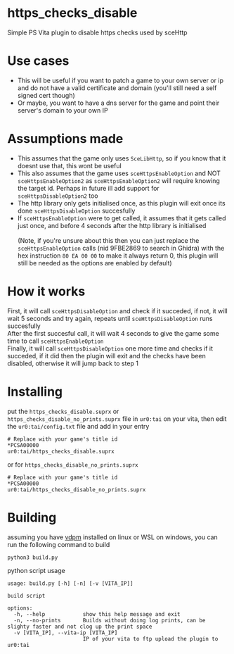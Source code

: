 # https_checks_disable
Simple PS Vita plugin to disable https checks used by sceHttp 

# Use cases
* This will be useful if you want to patch a game to your own server or ip and do not have a valid certificate and domain (you'll still need a self signed cert though)
* Or maybe, you want to have a dns server for the game and point their server's domain to your own IP

# Assumptions made
* This assumes that the game only uses `SceLibHttp`, so if you know that it doesnt use that, this wont be useful
* This also assumes that the game uses `sceHttpsEnableOption` and NOT `sceHttpsEnableOption2` as `sceHttpsEnableOption2` will require knowing the target id. Perhaps in future ill add support for `sceHttpsDisableOption2` too
* The http library only gets initialised once, as this plugin will exit once its done `sceHttpsDisableOption` succesfully
* If `sceHttpsEnableOption` were to get called, it assumes that it gets called just once, and before 4 seconds after the http library is initialised<br><br>
  (Note, if you're unsure about this then you can just replace the `sceHttpsEnableOption` calls (nid 9FBE2869 to search in Ghidra) with the hex instruction `80 EA 00 00` to make it always return 0, this plugin will still be needed as the options are enabled by default)

# How it works
First, it will call `sceHttpsDisableOption` and check if it succeded, if not, it will wait 5 seconds and try again, repeats until `sceHttpsDisableOption` runs succesfully<br>
After the first succesful call, it will wait 4 seconds to give the game some time to call `sceHttpsEnableOption`<br>
Finally, it will call `sceHttpsDisableOption` one more time and checks if it succeded, if it did then the plugin will exit and the checks have been disabled, otherwise it will jump back to step 1

# Installing
put the `https_checks_disable.suprx` or `https_checks_disable_no_prints.suprx` file in `ur0:tai` on your vita, then edit the `ur0:tai/config.txt` file and add in your entry
```
# Replace with your game's title id
*PCSA00000
ur0:tai/https_checks_disable.suprx
```
or for `https_checks_disable_no_prints.suprx`
```
# Replace with your game's title id
*PCSA00000
ur0:tai/https_checks_disable_no_prints.suprx
```

# Building
assuming you have [vdpm](https://github.com/vitasdk/vdpm) installed on linux or WSL on windows, you can run the following command to build
```
python3 build.py
```

python script usage
```
usage: build.py [-h] [-n] [-v [VITA_IP]]

build script

options:
  -h, --help            show this help message and exit
  -n, --no-prints       Builds without doing log prints, can be slighty faster and not clog up the print space
  -v [VITA_IP], --vita-ip [VITA_IP]
                        IP of your vita to ftp upload the plugin to ur0:tai
```
